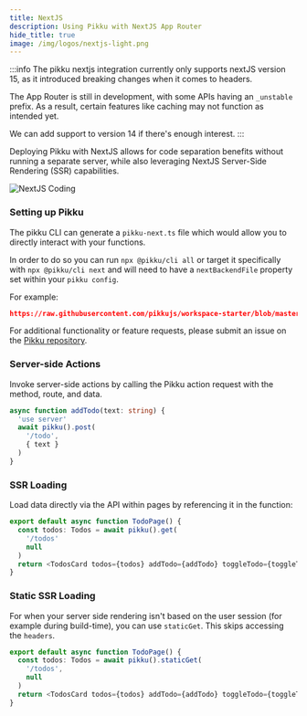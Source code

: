 ```yaml
---
title: NextJS
description: Using Pikku with NextJS App Router
hide_title: true
image: /img/logos/nextjs-light.png
---
```


<DocHeaderHero title={frontMatter.title} image={frontMatter.image} />

:::info
The pikku nextjs integration currently only supports nextJS version 15, as it introduced breaking changes when it comes to headers.

The App Router is still in development, with some APIs having an `_unstable` prefix. As a result, certain features like caching may not function as intended yet.

We can add support to version 14 if there's enough interest.
:::

Deploying Pikku with NextJS allows for code separation benefits without running a separate server, while also leveraging NextJS Server-Side Rendering (SSR) capabilities.

![NextJS Coding](/img/nextjs-coding.gif)

### Setting up Pikku

The pikku CLI can generate a `pikku-next.ts` file which would allow you to directly interact with your functions.

In order to do so you can run `npx @pikku/cli all` or target it specifically with `npx @pikku/cli next`  and will need to have a `nextBackendFile` property set within your `pikku config`.

For example:

```json reference title="pikku.config.json"
https://raw.githubusercontent.com/pikkujs/workspace-starter/blob/master/apps/next-app/pikku.config.json
```

For additional functionality or feature requests, please submit an issue on the [Pikku repository](https://github.com/pikkujs/pikku).

### Server-side Actions

Invoke server-side actions by calling the Pikku action request with the method, route, and data.

```typescript
async function addTodo(text: string) {
  'use server'
  await pikku().post(
    '/todo',
    { text }
  )
}
```

### SSR Loading

Load data directly via the API within pages by referencing it in the function:

```typescript
export default async function TodoPage() {
  const todos: Todos = await pikku().get(
    '/todos'
    null
  )
  return <TodosCard todos={todos} addTodo={addTodo} toggleTodo={toggleTodo} />
}
```

### Static SSR Loading

For when your server side rendering isn't based on the user session (for example during build-time), you can use `staticGet`. This skips accessing the `headers`.

```typescript
export default async function TodoPage() {
  const todos: Todos = await pikku().staticGet(
    '/todos',
    null
  )
  return <TodosCard todos={todos} addTodo={addTodo} toggleTodo={toggleTodo} />
}
```
